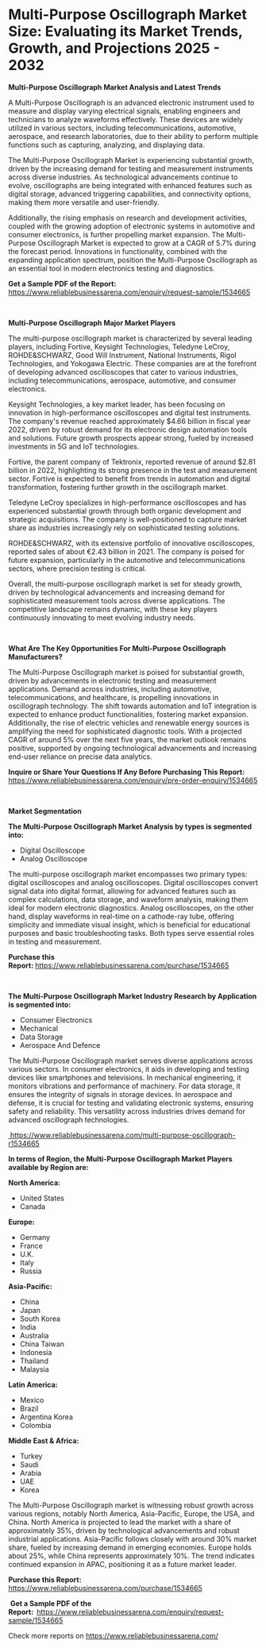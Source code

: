 <p><h1>Multi-Purpose Oscillograph Market Size: Evaluating its Market Trends, Growth, and Projections 2025 - 2032</h1></p><p><strong>Multi-Purpose Oscillograph Market Analysis and Latest Trends</strong></p>
<p><p>A Multi-Purpose Oscillograph is an advanced electronic instrument used to measure and display varying electrical signals, enabling engineers and technicians to analyze waveforms effectively. These devices are widely utilized in various sectors, including telecommunications, automotive, aerospace, and research laboratories, due to their ability to perform multiple functions such as capturing, analyzing, and displaying data.</p><p>The Multi-Purpose Oscillograph Market is experiencing substantial growth, driven by the increasing demand for testing and measurement instruments across diverse industries. As technological advancements continue to evolve, oscillographs are being integrated with enhanced features such as digital storage, advanced triggering capabilities, and connectivity options, making them more versatile and user-friendly.</p><p>Additionally, the rising emphasis on research and development activities, coupled with the growing adoption of electronic systems in automotive and consumer electronics, is further propelling market expansion. The Multi-Purpose Oscillograph Market is expected to grow at a CAGR of 5.7% during the forecast period. Innovations in functionality, combined with the expanding application spectrum, position the Multi-Purpose Oscillograph as an essential tool in modern electronics testing and diagnostics.</p></p>
<p><strong>Get a Sample PDF of the Report:&nbsp;</strong> <a href="https://www.reliablebusinessarena.com/enquiry/request-sample/1534665?utm_campaign=2778&utm_medium=2&utm_source=Github&utm_content=ia&utm_term=27022025&utm_id=multi-purpose-oscillograph">https://www.reliablebusinessarena.com/enquiry/request-sample/1534665</a></p>
<p>&nbsp;</p>
<p><strong>Multi-Purpose Oscillograph Major Market Players</strong></p>
<p><p>The multi-purpose oscillograph market is characterized by several leading players, including Fortive, Keysight Technologies, Teledyne LeCroy, ROHDE&SCHWARZ, Good Will Instrument, National Instruments, Rigol Technologies, and Yokogawa Electric. These companies are at the forefront of developing advanced oscilloscopes that cater to various industries, including telecommunications, aerospace, automotive, and consumer electronics.</p><p>Keysight Technologies, a key market leader, has been focusing on innovation in high-performance oscilloscopes and digital test instruments. The company's revenue reached approximately $4.66 billion in fiscal year 2022, driven by robust demand for its electronic design automation tools and solutions. Future growth prospects appear strong, fueled by increased investments in 5G and IoT technologies.</p><p>Fortive, the parent company of Tektronix, reported revenue of around $2.81 billion in 2022, highlighting its strong presence in the test and measurement sector. Fortive is expected to benefit from trends in automation and digital transformation, fostering further growth in the oscillograph market.</p><p>Teledyne LeCroy specializes in high-performance oscilloscopes and has experienced substantial growth through both organic development and strategic acquisitions. The company is well-positioned to capture market share as industries increasingly rely on sophisticated testing solutions.</p><p>ROHDE&SCHWARZ, with its extensive portfolio of innovative oscilloscopes, reported sales of about €2.43 billion in 2021. The company is poised for future expansion, particularly in the automotive and telecommunications sectors, where precision testing is critical.</p><p>Overall, the multi-purpose oscillograph market is set for steady growth, driven by technological advancements and increasing demand for sophisticated measurement tools across diverse applications. The competitive landscape remains dynamic, with these key players continuously innovating to meet evolving industry needs.</p></p>
<p>&nbsp;</p>
<p><strong>What Are The Key Opportunities For Multi-Purpose Oscillograph Manufacturers?</strong></p>
<p><p>The Multi-Purpose Oscillograph market is poised for substantial growth, driven by advancements in electronic testing and measurement applications. Demand across industries, including automotive, telecommunications, and healthcare, is propelling innovations in oscillograph technology. The shift towards automation and IoT integration is expected to enhance product functionalities, fostering market expansion. Additionally, the rise of electric vehicles and renewable energy sources is amplifying the need for sophisticated diagnostic tools. With a projected CAGR of around 5% over the next five years, the market outlook remains positive, supported by ongoing technological advancements and increasing end-user reliance on precise data analytics.</p></p>
<p><strong>Inquire or Share Your Questions If Any Before Purchasing This Report:</strong> <a href="https://www.reliablebusinessarena.com/enquiry/pre-order-enquiry/1534665?utm_campaign=2778&utm_medium=2&utm_source=Github&utm_content=ia&utm_term=27022025&utm_id=multi-purpose-oscillograph">https://www.reliablebusinessarena.com/enquiry/pre-order-enquiry/1534665</a></p>
<p>&nbsp;</p>
<p><strong>Market Segmentation</strong></p>
<p><strong>The Multi-Purpose Oscillograph Market Analysis by types is segmented into:</strong></p>
<p><ul><li>Digital Oscilloscope</li><li>Analog Oscilloscope</li></ul></p>
<p><p>The multi-purpose oscillograph market encompasses two primary types: digital oscilloscopes and analog oscilloscopes. Digital oscilloscopes convert signal data into digital format, allowing for advanced features such as complex calculations, data storage, and waveform analysis, making them ideal for modern electronic diagnostics. Analog oscilloscopes, on the other hand, display waveforms in real-time on a cathode-ray tube, offering simplicity and immediate visual insight, which is beneficial for educational purposes and basic troubleshooting tasks. Both types serve essential roles in testing and measurement.</p></p>
<p><strong>Purchase this Report:&nbsp;</strong><a href="https://www.reliablebusinessarena.com/purchase/1534665?utm_campaign=2778&utm_medium=2&utm_source=Github&utm_content=ia&utm_term=27022025&utm_id=multi-purpose-oscillograph">https://www.reliablebusinessarena.com/purchase/1534665</a></p>
<p>&nbsp;</p>
<p><strong>The Multi-Purpose Oscillograph Market Industry Research by Application is segmented into:</strong></p>
<p><ul><li>Consumer Electronics</li><li>Mechanical</li><li>Data Storage</li><li>Aerospace And Defence</li></ul></p>
<p><p>The Multi-Purpose Oscillograph market serves diverse applications across various sectors. In consumer electronics, it aids in developing and testing devices like smartphones and televisions. In mechanical engineering, it monitors vibrations and performance of machinery. For data storage, it ensures the integrity of signals in storage devices. In aerospace and defense, it is crucial for testing and validating electronic systems, ensuring safety and reliability. This versatility across industries drives demand for advanced oscillograph technologies.</p></p>
<p><a href="https://www.reliablebusinessarena.com/multi-purpose-oscillograph-r1534665?utm_campaign=2778&utm_medium=2&utm_source=Github&utm_content=ia&utm_term=27022025&utm_id=multi-purpose-oscillograph">&nbsp;https://www.reliablebusinessarena.com/multi-purpose-oscillograph-r1534665</a></p>
<p><strong>In terms of Region, the Multi-Purpose Oscillograph Market Players available by Region are:</strong></p>
<p>
    <p> <strong> North America: </strong>
        <ul>
            <li>United States</li>
            <li>Canada</li>
        </ul>
        </p> 
    <p> <strong> Europe: </strong>
        <ul>
            <li>Germany</li>
            <li>France</li>
            <li>U.K.</li>
            <li>Italy</li>
            <li>Russia</li>
        </ul>
        </p> 
    <p> <strong> Asia-Pacific: </strong>
        <ul>
            <li>China</li>
            <li>Japan</li>
            <li>South Korea</li>
            <li>India</li>
            <li>Australia</li>
            <li>China Taiwan</li>
            <li>Indonesia</li>
            <li>Thailand</li>
            <li>Malaysia</li>
        </ul>
        </p> 
    <p> <strong> Latin America: </strong>
        <ul>
            <li>Mexico</li>
            <li>Brazil</li>
            <li>Argentina Korea</li>
            <li>Colombia</li>
        </ul>
        </p> 
    <p> <strong> Middle East & Africa: </strong>
        <ul>
            <li>Turkey</li>
            <li>Saudi</li>
            <li>Arabia</li>
            <li>UAE</li>
            <li>Korea</li>
        </ul>
    </p>
    </p>
<p><p>The Multi-Purpose Oscillograph market is witnessing robust growth across various regions, notably North America, Asia-Pacific, Europe, the USA, and China. North America is projected to lead the market with a share of approximately 35%, driven by technological advancements and robust industrial applications. Asia-Pacific follows closely with around 30% market share, fueled by increasing demand in emerging economies. Europe holds about 25%, while China represents approximately 10%. The trend indicates continued expansion in APAC, positioning it as a future market leader.</p></p>
<p><strong>Purchase this Report: </strong><a href="https://www.reliablebusinessarena.com/purchase/1534665?utm_campaign=2778&utm_medium=2&utm_source=Github&utm_content=ia&utm_term=27022025&utm_id=multi-purpose-oscillograph">https://www.reliablebusinessarena.com/purchase/1534665</a></p>
<p>&nbsp;<strong>Get a Sample PDF of the Report:&nbsp;&nbsp;</strong><a href="https://www.reliablebusinessarena.com/enquiry/request-sample/1534665?utm_campaign=2778&utm_medium=2&utm_source=Github&utm_content=ia&utm_term=27022025&utm_id=multi-purpose-oscillograph">https://www.reliablebusinessarena.com/enquiry/request-sample/1534665</a></p>
<p><strong></strong></p>
<p>Check more reports on <a href="https://www.reliablebusinessarena.com/?utm_campaign=2778&utm_medium=2&utm_source=Github&utm_content=ia&utm_term=27022025&utm_id=multi-purpose-oscillograph">https://www.reliablebusinessarena.com/</a></p>